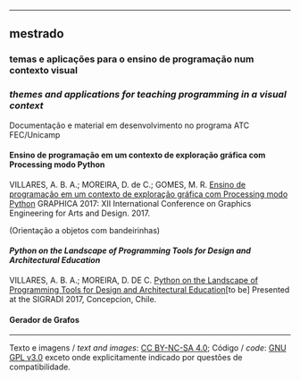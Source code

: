 ----

## mestrado
###  temas e aplicações para o ensino de programação num contexto visual
### *themes and applications for teaching programming in a visual context*

Documentação e material em desenvolvimento no programa ATC FEC/Unicamp

#### Ensino de programação em um contexto de exploração gráfica com Processing modo Python

VILLARES, A. B. A.; MOREIRA, D. de C.; GOMES, M. R. [Ensino de programação em um contexto de exploração gráfica com Processing modo Python](https://villares.github.io/mestrado/VILLARES_MOREIRA_GOMES_GRAPHICA_2017) GRAPHICA 2017: XII International Conference on Graphics Engineering for Arts and Design. 2017.

(Orientação a objetos com bandeirinhas)

#### *Python on the Landscape of Programming Tools for Design and Architectural Education*

VILLARES, A. B. A.; MOREIRA, D. DE C. [Python on the Landscape of Programming Tools for Design and Architectural Education](https://villares.github.io/mestrado/VILLARES_MOREIRA_SIGRADI_2017)[to be] Presented at the SIGRADI 2017, Concepcíon, Chile.

#### Gerador de Grafos

----
Texto e imagens / *text and images*:  [CC BY-NC-SA 4.0](https://creativecommons.org/licenses/by-nc-sa/4.0/); Código / *code*: [GNU GPL v3.0](https://www.gnu.org/licenses/gpl-3.0.en.html) exceto onde explicitamente indicado por questões de compatibilidade.
